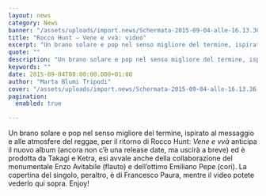 ```yaml
---
layout: news
category: News
banner: "/assets/uploads/import.news/Schermata-2015-09-04-alle-16.13.36.png"
title: "Rocco Hunt – Vene e vvà: video"
excerpt: "Un brano solare e pop nel senso migliore del termine, ispirato al messaggio e alle atmosfere del reggae, per il ritorno di Rocco Hunt: Vene e vvà anticipa il nuovo album (ancora non c’è una release date, ma uscirà a breve) ed è prodotta da Takagi e Ketra, esi avvale anche della collaborazione del monumentale [&hellip"
quote: ""
description: "Un brano solare e pop nel senso migliore del termine, ispirato al messaggio e alle atmosfere del reggae, per il ritorno di Rocco Hunt: Vene e vvà anticipa il nuovo album (ancora non c’è una release date, ma uscirà a breve) ed è prodotta da Takagi e Ketra, esi avvale anche della collaborazione del monumentale [&hellip"
keywords: ""
date: 2015-09-04T00:00:00.000+01:00
author: "Marta Blumi Tripodi"
cover: "/assets/uploads/import.news/Schermata-2015-09-04-alle-16.13.36.png"
pagination:
  enabled: true

---
```


Un brano solare e pop nel senso migliore del termine, ispirato al messaggio e alle atmosfere del reggae, per il ritorno di Rocco Hunt: _Vene e vvà_ anticipa il nuovo album (ancora non c’è una release date, ma uscirà a breve) ed è prodotta da Takagi e Ketra, esi avvale anche della collaborazione del monumentale Enzo Avitabile (flauto) e dell’ottimo Emiliano Pepe (cori). La copertina del singolo, peraltro, è di Francesco Paura, mentre il video potete vederlo qui sopra. Enjoy!